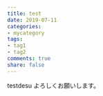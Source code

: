 ```yaml
---
title: test
date: 2019-07-11
categories:
- mycategory
tags:
- tag1
- tag2
comments: true
share: false
---
```

testdesu
よろしくお願いします。
